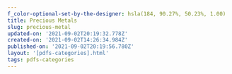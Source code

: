 ```yaml
---
f_color-optional-set-by-the-designer: hsla(184, 90.27%, 50.23%, 1.00)
title: Precious Metals
slug: precious-metal
updated-on: '2021-09-02T20:19:32.778Z'
created-on: '2021-09-02T14:26:34.984Z'
published-on: '2021-09-02T20:19:56.780Z'
layout: '[pdfs-categories].html'
tags: pdfs-categories
---
```



